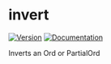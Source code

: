 # invert

[![Version](https://img.shields.io/crates/v/invert.svg)](https://crates.io/crates/invert)
[![Documentation](https://docs.rs/invert/badge.svg)](https://docs.rs/invert)

Inverts an Ord or PartialOrd
